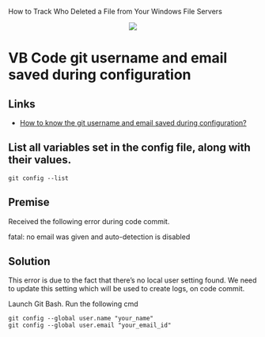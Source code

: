 How to Track Who Deleted a File from Your Windows File Servers

<p align="center">
  <img src="https://github.com/pradeepchunji58/about.me/blob/main/assets/icons/fontello.eot" />
</p>

# VB Code git username and email saved during configuration

## Links
* [How to know the git username and email saved during configuration?](https://stackoverflow.com/questions/46941346/how-to-know-the-git-username-and-email-saved-during-configuration)

## List all variables set in the config file, along with their values.
```
git config --list

```

## Premise
Received the following error during code commit.

fatal: no email was given and auto-detection is disabled

## Solution
This error is due to the fact that there’s no local user setting found. We need to update this setting which will be used to create logs, on code commit.

Launch Git Bash.
Run the following cmd
```` 
git config --global user.name "your_name"
git config --global user.email "your_email_id"
`````